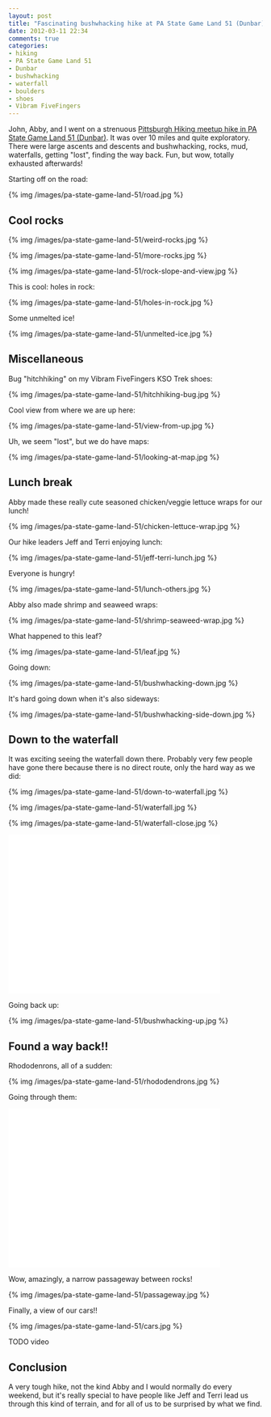 ```yaml
---
layout: post
title: "Fascinating bushwhacking hike at PA State Game Land 51 (Dunbar)"
date: 2012-03-11 22:34
comments: true
categories:
- hiking
- PA State Game Land 51
- Dunbar
- bushwhacking
- waterfall
- boulders
- shoes
- Vibram FiveFingers
---
```

John, Abby, and I went on a strenuous [Pittsburgh Hiking meetup hike in PA State Game Land 51 (Dunbar)](http://www.meetup.com/pittsburghhikers/events/55247792). It was over 10 miles and quite exploratory. There were large ascents and descents and bushwhacking, rocks, mud, waterfalls, getting "lost", finding the way back. Fun, but wow, totally exhausted afterwards!

Starting off on the road:

{% img /images/pa-state-game-land-51/road.jpg %}

## Cool rocks

{% img /images/pa-state-game-land-51/weird-rocks.jpg %}

{% img /images/pa-state-game-land-51/more-rocks.jpg %}

{% img /images/pa-state-game-land-51/rock-slope-and-view.jpg %}

This is cool: holes in rock:

{% img /images/pa-state-game-land-51/holes-in-rock.jpg %}

Some unmelted ice!

{% img /images/pa-state-game-land-51/unmelted-ice.jpg %}

## Miscellaneous

Bug "hitchhiking" on my Vibram FiveFingers KSO Trek shoes:

{% img /images/pa-state-game-land-51/hitchhiking-bug.jpg %}

Cool view from where we are up here:

{% img /images/pa-state-game-land-51/view-from-up.jpg %}

Uh, we seem "lost", but we do have maps:

{% img /images/pa-state-game-land-51/looking-at-map.jpg %}

## Lunch break

Abby made these really cute seasoned chicken/veggie lettuce wraps for our lunch!

{% img /images/pa-state-game-land-51/chicken-lettuce-wrap.jpg %}

Our hike leaders Jeff and Terri enjoying lunch:

{% img /images/pa-state-game-land-51/jeff-terri-lunch.jpg %}

Everyone is hungry!

{% img /images/pa-state-game-land-51/lunch-others.jpg %}

Abby also made shrimp and seaweed wraps:

{% img /images/pa-state-game-land-51/shrimp-seaweed-wrap.jpg %}

What happened to this leaf?

{% img /images/pa-state-game-land-51/leaf.jpg %}

Going down:

{% img /images/pa-state-game-land-51/bushwhacking-down.jpg %}

It's hard going down when it's also sideways:

{% img /images/pa-state-game-land-51/bushwhacking-side-down.jpg %}

## Down to the waterfall

It was exciting seeing the waterfall down there. Probably very few people have gone there because there is no direct route, only the hard way as we did:

{% img /images/pa-state-game-land-51/down-to-waterfall.jpg %}

{% img /images/pa-state-game-land-51/waterfall.jpg %}

{% img /images/pa-state-game-land-51/waterfall-close.jpg %}

<iframe width="420" height="315" src="//www.youtube.com/embed/SFILv9C8k48" frameborder="0" allowfullscreen></iframe>

Going back up:

{% img /images/pa-state-game-land-51/bushwhacking-up.jpg %}

## Found a way back!!

Rhododenrons, all of a sudden:

{% img /images/pa-state-game-land-51/rhododendrons.jpg %}

Going through them:

<iframe width="420" height="315" src="//www.youtube.com/embed/I6XiJegg2KQ" frameborder="0" allowfullscreen></iframe>

Wow, amazingly, a narrow passageway between rocks!

{% img /images/pa-state-game-land-51/passageway.jpg %}

Finally, a view of our cars!!

{% img /images/pa-state-game-land-51/cars.jpg %}

TODO
video

## Conclusion

A very tough hike, not the kind Abby and I would normally do every weekend, but it's really special to have people like Jeff and Terri lead us through this kind of terrain, and for all of us to be surprised by what we find.
